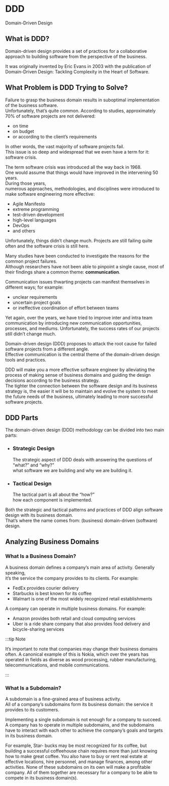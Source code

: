 # DDD

Domain-Driven Design

## What is DDD?

Domain-driven design provides a set of practices for a collaborative approach to building software from the perspective of the business.

It was originally invented by Eric Evans in 2003 with
the publication of Domain-Driven Design: Tackling Complexity in the Heart of Software.

## What Problem is DDD Trying to Solve?

Failure to grasp the business domain results in suboptimal implementation of the business software.  
Unfortunately, that’s quite common. According to studies, approximately 70% of software projects are not delivered:

- on time
- on budget
- or according to the client’s requirements

In other words, the vast majority of software projects fail.  
This issue is so deep and widespread that we even have a term for it: software crisis.

The term software crisis was introduced all the way back in 1968.  
One would assume that things would have improved in the intervening 50 years.  
During those years,  
numerous approaches, methodologies, and disciplines were introduced to make software engineering more effective:

- Agile Manifesto
- extreme programming
- test-driven development
- high-level languages
- DevOps
- and others

Unfortunately, things didn’t change much. Projects are still failing quite often and the software crisis is still here.

Many studies have been conducted to investigate the reasons for the common project failures.  
Although researchers have not been able to pinpoint a single cause, most of their findings share a common theme: **communication**.

Communication issues thwarting projects can manifest themselves in different ways; for example:

- unclear requirements
- uncertain project goals
- or ineffective coordination of effort between teams

Yet again, over the years, we have tried to improve inter and intra team communication by introducing new communication opportunities, processes, and mediums. Unfortunately, the success rates of our projects still didn’t change much.

Domain-driven design (DDD) proposes to attack the root cause for failed software projects from a different angle.  
Effective communication is the central theme of the domain-driven design tools and practices.

DDD will make you a more effective software engineer by alleviating the process of making sense of business domains and guiding the design decisions according to the business strategy.  
The tighter the connection between the software design and its business strategy is, the easier it will be to maintain and evolve the system to meet the future needs of the business, ultimately leading to more successful software projects.

## DDD Parts

The domain-driven design (DDD) methodology can be divided into two main parts:

- ### Strategic Design

  The strategic aspect of DDD deals with answering the questions of “what?” and “why?”  
  what software we are building and why we are building it.

- ### Tactical Design

  The tactical part is all about the “how?”  
  how each component is implemented.

Both the strategic and tactical patterns and practices of DDD align software design with its business domain.  
That’s where the name comes from: (business) domain-driven (software) design.

## Analyzing Business Domains

### What Is a Business Domain?

A business domain defines a company’s main area of activity. Generally speaking,  
it’s the service the company provides to its clients. For example:

- FedEx provides courier delivery
- Starbucks is best known for its coffee
- Walmart is one of the most widely recognized retail establishments

A company can operate in multiple business domains. For example:

- Amazon provides both retail and cloud computing services
- Uber is a ride share company that also provides food delivery and bicycle-sharing services

:::tip Note

It’s important to note that companies may change their business domains often. A
canonical example of this is Nokia, which over the years has operated in fields as
diverse as wood processing, rubber manufacturing, telecommunications, and mobile
communications.

:::

### What Is a Subdomain?

A subdomain is a fine-grained area of business activity.  
All of a company’s subdomains form its business domain: the service it provides to its customers.

Implementing a single subdomain is not enough for a company to succeed.  
A company has to operate in multiple subdomains, and the subdomains have to interact with each other to achieve the company’s goals and targets in its business domain.

For example, Star‐
bucks may be most recognized for its coffee, but building a successful coffeehouse
chain requires more than just knowing how to make great coffee. You also have to
buy or rent real estate at effective locations, hire personnel, and manage finances,
among other activities. None of these subdomains on its own will make a profitable
company. All of them together are necessary for a company to be able to compete in
its business domain(s).
